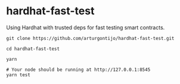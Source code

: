 # hardhat-fast-test
Using Hardhat with trusted deps for fast testing smart contracts.

```shell
git clone https://github.com/arturgontijo/hardhat-fast-test.git

cd hardhat-fast-test

yarn

# Your node should be running at http://127.0.0.1:8545
yarn test
```